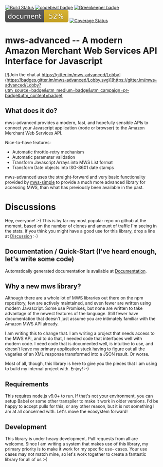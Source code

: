 [![Build Status](https://travis-ci.org/ericblade/mws-advanced.svg?branch=master)](https://travis-ci.org/ericblade/mws-advanced)
[![codebeat badge](https://codebeat.co/badges/83ea05b8-db4e-4765-ae00-63169ef19c2e)](https://codebeat.co/projects/github-com-ericblade-mws-advanced-master)
[![Greenkeeper badge](https://badges.greenkeeper.io/ericblade/mws-advanced.svg)](https://greenkeeper.io/)
[![Documentation badge](./docs/badge.svg)](https://esdoc.org)
[![Coverage Status](https://coveralls.io/repos/ericblade/mws-advanced/badge.svg?branch=master)](https://coveralls.io/r/ericblade/mws-advanced?branch=master)
# mws-advanced -- A modern Amazon Merchant Web Services API Interface for Javascript

[![Join the chat at https://gitter.im/mws-advanced/Lobby](https://badges.gitter.im/mws-advanced/Lobby.svg)](https://gitter.im/mws-advanced/Lobby?utm_source=badge&utm_medium=badge&utm_campaign=pr-badge&utm_content=badge)

## What does it do?

mws-advanced provides a modern, fast, and hopefully sensible APIs to connect your Javascript
application (node or browser) to the Amazon Merchant Web Services API.

Nice-to-have features:
 - Automatic throttle-retry mechanism
 - Automatic parameter validation
 - Transform Javascript Arrays into MWS List format
 - Transform Date objects into ISO-8601 date stamps

mws-advanced uses the straight-forward and very basic functionality provided by
[mws-simple](https://github.com/ericblade/mws-simple) to provide a much more advanced library for
accessing MWS, than what has previously been available in the past.

# Discussions
Hey, everyone! :-) This is by far my most popular repo on github at the moment, based on the number
of clones and amount of traffic I'm seeing in the stats. If you think you might have a good use for
this library, drop a line at [Discussion](https://github.com/ericblade/mws-advanced/issues/1) :-)

## Documentation / Quick-Start (I've heard enough, let's write some code)
Automatically generated documentation is available at [Documentation](https://ericblade.github.io/mws-advanced/).

## Why a new mws library?

Although there are a whole lot of MWS libraries out there on the npm repository, few are actively
maintained, and even fewer are written using modern Javascript. Some use Promises, but none are
written to take advantage of the newest features of the language. Still fewer have documentation
that doesn't just assume you are intimately familiar with the Amazon MWS API already.

I am writing this to change that. I am writing a project that needs access to the MWS API, and to
do that, I needed code that interfaces well with modern code.  I need code that is documented well,
is intuitive to use, and doesn't leave my primary application stuck having to figure out all the
vagaries of an XML response transformed into a JSON result.  Or worse.

Most of all, though, this library is here to give you the pieces that I am using to build my
internal project with.  Enjoy! :-)

## Requirements

This requires node.js v9.0+ to run. If that's not your environment, you can setup Babel or some
other transpiler to make it work in older versions.  I'd be happy to accept pulls for this, or any
other reason, but it is not something I am at all concerned with.  Let's move the ecosystem forward!

## Development

This library is under heavy development.  Pull requests from all are welcome.  Since I am writing
a system that makes use of this library, my primary priority is to make it work for my specific use-
cases.  Your use cases may not match mine, so let's work together to create a fantastic library for
all of us :-)
